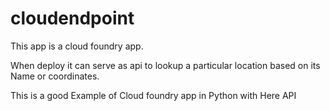 # cloudendpoint

This app is a cloud foundry app.

When deploy it can serve as api to lookup a particular location based on its Name or coordinates.

This is a good Example of Cloud foundry app in Python with Here API
